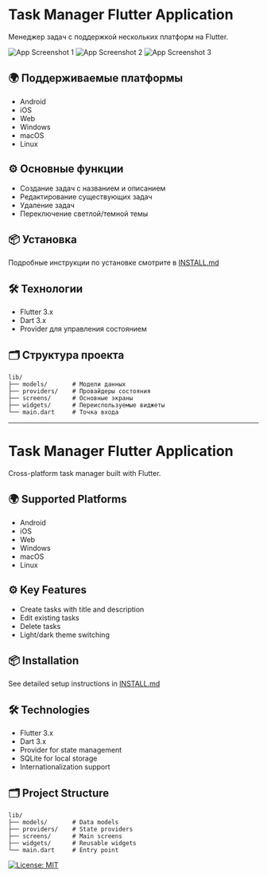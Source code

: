 # Task Manager Flutter Application

Менеджер задач с поддержкой нескольких платформ на Flutter.

![App Screenshot 1](https://storage.yandexcloud.net/spike2250-datasets/Screens/Task_manager_flutter/Screenshot_20250313_220223.png)
![App Screenshot 2](https://storage.yandexcloud.net/spike2250-datasets/Screens/Task_manager_flutter/Screenshot_20250313_220311.png)
![App Screenshot 3](https://storage.yandexcloud.net/spike2250-datasets/Screens/Task_manager_flutter/Screenshot_20250313_220401.png)

## 🌍 Поддерживаемые платформы
- Android
- iOS
- Web
- Windows
- macOS
- Linux

## ⚙️ Основные функции
- Создание задач с названием и описанием
- Редактирование существующих задач
- Удаление задач
- Переключение светлой/темной темы

## 📦 Установка
Подробные инструкции по установке смотрите в [INSTALL.md](https://github.com/Spike2250/task_manager_flutter/INSTALL.md)

## 🛠 Технологии
- Flutter 3.x
- Dart 3.x
- Provider для управления состоянием

## 🗂 Структура проекта
```
lib/
├── models/       # Модели данных
├── providers/    # Провайдеры состояния
├── screens/      # Основные экраны
├── widgets/      # Переиспользуемые виджеты
└── main.dart     # Точка входа
```

---

# Task Manager Flutter Application

Cross-platform task manager built with Flutter.

## 🌍 Supported Platforms
- Android
- iOS
- Web
- Windows
- macOS
- Linux

## ⚙️ Key Features
- Create tasks with title and description
- Edit existing tasks
- Delete tasks
- Light/dark theme switching

## 📦 Installation
See detailed setup instructions in [INSTALL.md](https://github.com/Spike2250/task_manager_flutter/INSTALL.md)

## 🛠 Technologies
- Flutter 3.x
- Dart 3.x
- Provider for state management
- SQLite for local storage
- Internationalization support

## 🗂 Project Structure
```
lib/
├── models/       # Data models
├── providers/    # State providers
├── screens/      # Main screens
├── widgets/      # Reusable widgets
└── main.dart     # Entry point
```

[![License: MIT](https://img.shields.io/badge/License-MIT-yellow.svg)](https://opensource.org/licenses/MIT)
